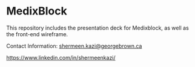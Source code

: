 # MedixBlock
This repository includes the presentation deck for Medixblock, as well as the front-end wireframe.

Contact Information:
shermeen.kazi@georgebrown.ca

https://www.linkedin.com/in/shermeenkazi/
